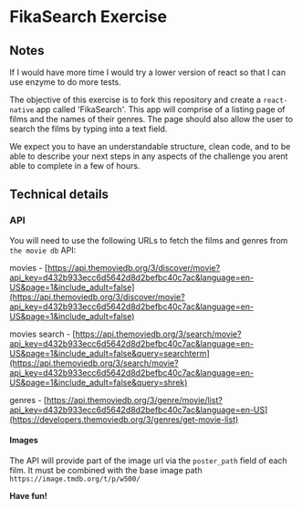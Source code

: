 # FikaSearch Exercise

## Notes
If I would have more time I would try a lower version of react so that I can use enzyme to do more tests.

The objective of this exercise is to fork this repository and create a `react-native` app called 'FikaSearch'. This app will comprise of a listing page of films and the names of their genres. The page should also allow the user to search the films by typing into a text field.

We expect you to have an understandable structure, clean code, and to be able to describe your next steps in any aspects of the challenge you arent able to complete in a few of hours.

## Technical details

### API
You will need to use the following URLs to fetch the films and genres from `the movie db` API:

movies - [https://api.themoviedb.org/3/discover/movie?api_key=d432b933ecc6d5642d8d2befbc40c7ac&language=en-US&page=1&include_adult=false](https://api.themoviedb.org/3/discover/movie?api_key=d432b933ecc6d5642d8d2befbc40c7ac&language=en-US&page=1&include_adult=false)

movies search - [https://api.themoviedb.org/3/search/movie?api_key=d432b933ecc6d5642d8d2befbc40c7ac&language=en-US&page=1&include_adult=false&query=searchterm](https://api.themoviedb.org/3/search/movie?api_key=d432b933ecc6d5642d8d2befbc40c7ac&language=en-US&page=1&include_adult=false&query=shrek)

genres - [https://api.themoviedb.org/3/genre/movie/list?api_key=d432b933ecc6d5642d8d2befbc40c7ac&language=en-US](https://developers.themoviedb.org/3/genres/get-movie-list)

#### Images

The API will provide part of the image url via the `poster_path` field of each film. It must be combined with the base image path `https://image.tmdb.org/t/p/w500/`

**Have fun!**
